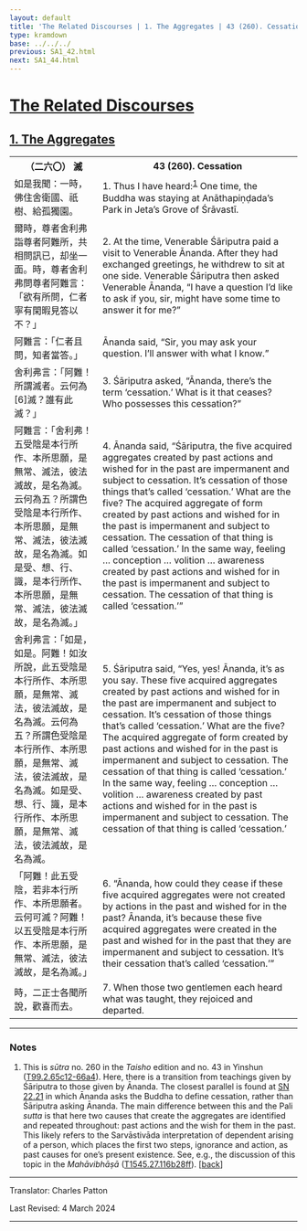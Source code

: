 ```yaml
---
layout: default
title: 'The Related Discourses | 1. The Aggregates | 43 (260). Cessation'
type: kramdown
base: ../../../
previous: SA1_42.html
next: SA1_44.html
---
```


<h1><a href='../index.html'>The Related Discourses</a></h1>
<h2><a href='index.html'>1. The Aggregates</a></h2>

<table class="trans">
  <th class='ch'>（二六〇） 滅</th>
  <th class='en'>43 (260). Cessation</th>
  <tr>
    <td class="ch" title='t99.2.65c12'>如是我聞：一時，佛住舍衛國、祇樹、給孤獨園。</td>
    <td id='p1'>1. Thus I have heard:<sup id="ref1"><a href="#n1">1</a></sup> One time, the Buddha was staying at Anāthapiṇḍada’s Park in Jeta’s Grove of Śrāvastī.</td>
  </tr>
  <tr>
    <td class="ch" title='t99.2.65c13'>爾時，尊者舍利弗詣尊者阿難所，共相問訊已，却坐一面。時，尊者舍利弗問尊者阿難言：「欲有所問，仁者寧有閑暇見答以不？」</td>
    <td id='p2'>2. At the time, Venerable Śāriputra paid a visit to Venerable Ānanda. After they had exchanged greetings, he withdrew to sit at one side. Venerable Śāriputra then asked Venerable Ānanda, “I have a question I’d like to ask if you, sir, might have some time to answer it for me?”</td>
  </tr>
  <tr>
    <td class="ch" title='t99.2.65c16'>阿難言：「仁者且問，知者當答。」</td>
    <td>Ānanda said, “Sir, you may ask your question. I’ll answer with what I know.”</td>
  </tr>
  <tr>
    <td class="ch" title='t99.2.65c16'>舍利弗言：「阿難！所謂滅者。云何為[6]滅？誰有此滅？」</td>
    <td id='p3'>3. Śāriputra asked, “Ānanda, there’s the term ‘cessation.’ What is it that ceases? Who possesses this cessation?”</td>
  </tr>
  <tr>
    <td class="ch" title='t99.2.65c18'>阿難言：「舍利弗！五受陰是本行所作、本所思願，是無常、滅法，彼法滅故，是名為滅。云何為五？所謂色受陰是本行所作、本所思願，是無常、滅法，彼法滅故，是名為滅。如是受、想、行、識，是本行所作、本所思願，是無常、滅法，彼法滅故，是名為滅。」</td>
    <td id='p4'>4. Ānanda said, “Śāriputra, the five acquired aggregates created by past actions and wished for in the past are impermanent and subject to cessation. It’s cessation of those things that’s called ‘cessation.’ What are the five? The acquired aggregate of form created by past actions and wished for in the past is impermanent and subject to cessation. The cessation of that thing is called ‘cessation.’ In the same way, feeling … conception … volition … awareness created by past actions and wished for in the past is impermanent and subject to cessation. The cessation of that thing is called ‘cessation.’”</td>
  </tr>
  <tr>
    <td class="ch" title='t99.2.65c23'>舍利弗言：「如是，如是。阿難！如汝所說，此五受陰是本行所作、本所思願，是無常、滅法，彼法滅故，是名為滅。云何為五？所謂色受陰是本行所作、本所思願，是無常、滅法，彼法滅故，是名為滅。如是受、想、行、識，是本行所作、本所思願，是無常、滅法，彼法滅故，是名為滅。</td>
    <td id='p5'>5. Śāriputra said, “Yes, yes! Ānanda, it’s as you say. These five acquired aggregates created by past actions and wished for in the past are impermanent and subject to cessation. It’s cessation of those things that’s called ‘cessation.’ What are the five? The acquired aggregate of form created by past actions and wished for in the past is impermanent and subject to cessation. The cessation of that thing is called ‘cessation.’ In the same way, feeling … conception … volition … awareness created by past actions and wished for in the past is impermanent and subject to cessation. The cessation of that thing is called ‘cessation.’</td>
  </tr>
  <tr>
    <td class="ch" title='t99.2.65c29'>「阿難！此五受陰，若非本行所作、本所思願者。云何可滅？阿難！以五受陰是本行所作、本所思願，是無常、滅法，彼法滅故，是名為滅。」</td>
    <td id='p6'>6. “Ānanda, how could they cease if these five acquired aggregates were not created by actions in the past and wished for in the past? Ānanda, it’s because these five acquired aggregates were created in the past and wished for in the past that they are impermanent and subject to cessation. It’s their cessation that’s called ‘cessation.’”</td>
  </tr>
  <tr>
    <td class="ch" title='t99.2.66a3'>時，二正士各聞所說，歡喜而去。</td>
    <td id='p7'>7. When those two gentlemen each heard what was taught, they rejoiced and departed.</td>
  </tr>
</table>

<hr/>

<h3 id="notes">Notes</h3>

<ol>
<li id="n1">This is <em>sūtra</em> no. 260 in the <cite>Taisho</cite> edition and no. 43 in Yinshun (<a href="https://cbetaonline.dila.edu.tw/zh/T02n0099_p0065c12" target="_blank">T99.2.65c12-66a4</a>). Here, there is a transition from teachings given by Śāriputra to those given by Ānanda. The closest parallel is found at <a href="https://suttacentral.net/sn22.21" target="_blank">SN 22.21</a> in which Ānanda asks the Buddha to define cessation, rather than Śāriputra asking Ānanda. The main difference between this and the Pali <em>sutta</em> is that here two causes that create the aggregates are identified and repeated throughout: past actions and the wish for them in the past. This likely refers to the Sarvāstivāda interpretation of dependent arising of a person, which places the first two steps, ignorance and action, as past causes for one’s present existence. See, e.g., the discussion of this topic in the <cite>Mahāvibhāṣā</cite> (<a href="https://cbetaonline.dila.edu.tw/zh/T27n1545_p0116b28" target="_blank">T1545.27.116b28ff</a>). [<a href="#ref1">back</a>]</li>
</ol>

<hr/>

<p class="translator">Translator: Charles Patton</p>
<p class='revised'>Last Revised: 4 March 2024</p>

<hr/>